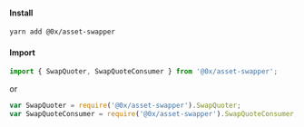 #### Install

```bash
yarn add @0x/asset-swapper
```

#### Import

```javascript
import { SwapQuoter, SwapQuoteConsumer } from '@0x/asset-swapper';
```

or

```javascript
var SwapQuoter = require('@0x/asset-swapper').SwapQuoter;
var SwapQuoteConsumer = require('@0x/asset-swapper').SwapQuoteConsumer;
```
